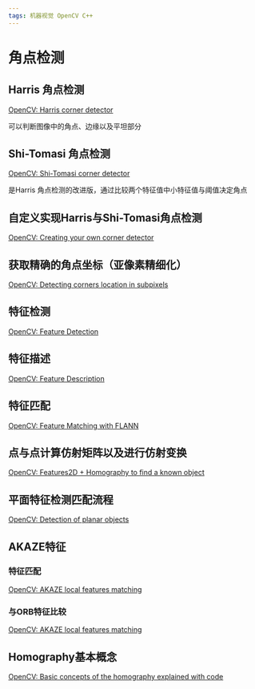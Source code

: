 ```yaml
---
tags: 机器视觉 OpenCV C++
---
```

# 角点检测

## Harris 角点检测

[OpenCV: Harris corner detector](https://docs.opencv.org/4.1.0/d4/d7d/tutorial_harris_detector.html)

可以判断图像中的角点、边缘以及平坦部分

## Shi-Tomasi 角点检测

[OpenCV: Shi-Tomasi corner detector](https://docs.opencv.org/4.1.0/d8/dd8/tutorial_good_features_to_track.html)

是Harris 角点检测的改进版，通过比较两个特征值中小特征值与阈值决定角点

## 自定义实现Harris与Shi-Tomasi角点检测

[OpenCV: Creating your own corner detector](https://docs.opencv.org/4.1.0/d9/dbc/tutorial_generic_corner_detector.html)

## 获取精确的角点坐标（亚像素精细化）

[OpenCV: Detecting corners location in subpixels](https://docs.opencv.org/4.1.0/dd/d92/tutorial_corner_subpixels.html)

## 特征检测

[OpenCV: Feature Detection](https://docs.opencv.org/4.1.0/d7/d66/tutorial_feature_detection.html)

## 特征描述

[OpenCV: Feature Description](https://docs.opencv.org/4.1.0/d5/dde/tutorial_feature_description.html)

## 特征匹配

[OpenCV: Feature Matching with FLANN](https://docs.opencv.org/4.1.0/d5/d6f/tutorial_feature_flann_matcher.html)

## 点与点计算仿射矩阵以及进行仿射变换

[OpenCV: Features2D + Homography to find a known object](https://docs.opencv.org/4.1.0/d7/dff/tutorial_feature_homography.html)

## 平面特征检测匹配流程

[OpenCV: Detection of planar objects](https://docs.opencv.org/4.1.0/dd/dd4/tutorial_detection_of_planar_objects.html)

## AKAZE特征

### 特征匹配

[OpenCV: AKAZE local features matching](https://docs.opencv.org/4.1.0/db/d70/tutorial_akaze_matching.html)

### 与ORB特征比较

[OpenCV: AKAZE local features matching](https://docs.opencv.org/4.1.0/db/d70/tutorial_akaze_matching.html)

## Homography基本概念

[OpenCV: Basic concepts of the homography explained with code](https://docs.opencv.org/4.1.0/d9/dab/tutorial_homography.html)